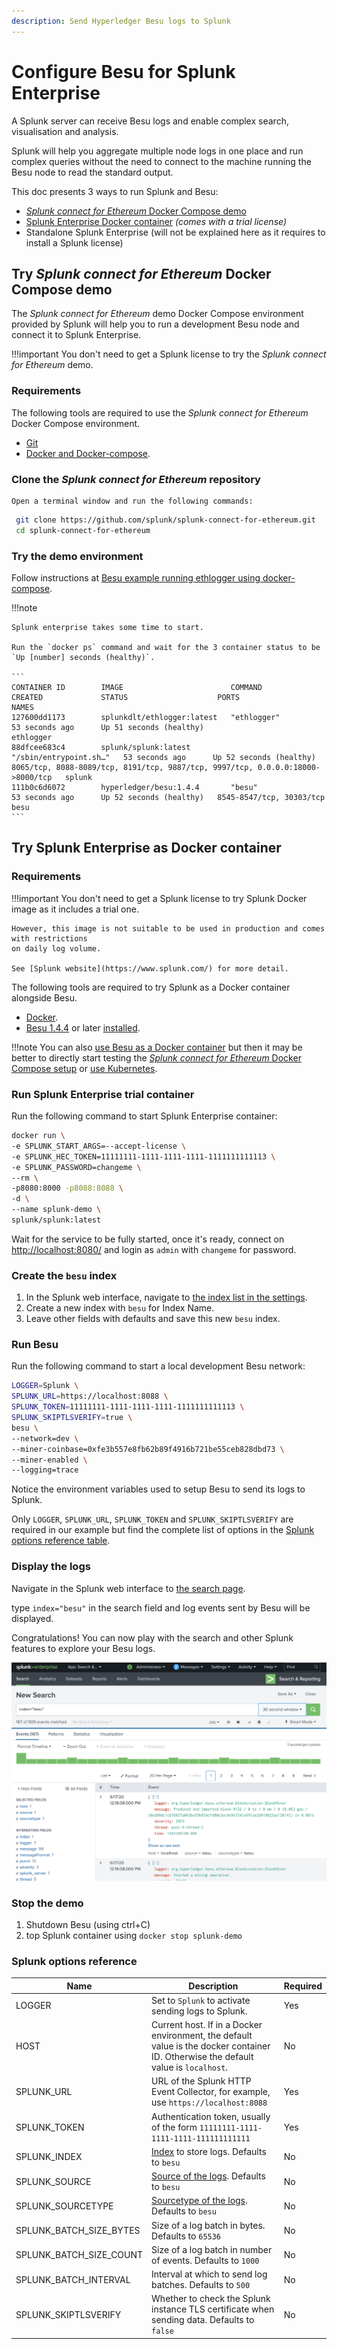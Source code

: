 ```yaml
---
description: Send Hyperledger Besu logs to Splunk
---
```


# Configure Besu for Splunk Enterprise

A Splunk server can receive Besu logs and enable complex search, visualisation and analysis.

Splunk will help you aggregate multiple node logs in one place and run complex queries without the need
to connect to the machine running the Besu node to read the standard output.

This doc presents 3 ways to run Splunk and Besu:

- [_Splunk connect for Ethereum_ Docker Compose demo](#_splunk-connect-for-ethereum_-docker-compose-demo)
- [Splunk Enterprise Docker container](#try-splunk-enterprise-as-docker-container) _(comes with a trial license)_
- Standalone Splunk Enterprise (will not be explained here as it requires to install a Splunk license)

## Try _Splunk connect for Ethereum_ Docker Compose demo

The _Splunk connect for Ethereum_ demo Docker Compose environment provided by Splunk will help
you to run a development Besu node and connect it to Splunk Enterprise.

!!!important
    You don't need to get a Splunk license to try the _Splunk connect for Ethereum_ demo.

### Requirements

The following tools are required to use the _Splunk connect for Ethereum_ Docker Compose environment.

- [Git](https://git-scm.com/)
- [Docker and Docker-compose](https://docs.docker.com/compose/install/).

### Clone the _Splunk connect for Ethereum_ repository

    Open a terminal window and run the following commands:

   ```bash
    git clone https://github.com/splunk/splunk-connect-for-ethereum.git
    cd splunk-connect-for-ethereum
   ```

### Try the demo environment

Follow instructions at [Besu example running ethlogger using docker-compose](https://github.com/splunk/splunk-connect-for-ethereum/tree/master/examples/besu).

!!!note

    Splunk enterprise takes some time to start.

    Run the `docker ps` command and wait for the 3 container status to be `Up [number] seconds (healthy)`.

    ```
    CONTAINER ID        IMAGE                        COMMAND                  CREATED             STATUS                    PORTS                                                                            NAMES
    127600dd1173        splunkdlt/ethlogger:latest   "ethlogger"              53 seconds ago      Up 51 seconds (healthy)                                                                                    ethlogger
    88dfcee683c4        splunk/splunk:latest         "/sbin/entrypoint.sh…"   53 seconds ago      Up 52 seconds (healthy)   8065/tcp, 8088-8089/tcp, 8191/tcp, 9887/tcp, 9997/tcp, 0.0.0.0:18000->8000/tcp   splunk
    111b0c6d6072        hyperledger/besu:1.4.4       "besu"                   53 seconds ago      Up 52 seconds (healthy)   8545-8547/tcp, 30303/tcp                                                         besu
    ```

## Try Splunk Enterprise as Docker container

### Requirements

!!!important
    You don't need to get a Splunk license to try Splunk Docker image as it includes a trial one.

    However, this image is not suitable to be used in production and comes with restrictions
    on daily log volume.

    See [Splunk website](https://www.splunk.com/) for more detail.

The following tools are required to try Splunk as a Docker container alongside Besu.

- [Docker](https://docs.docker.com/compose/install/).
- [Besu 1.4.4](https://github.com/hyperledger/besu/blob/master/CHANGELOG.md#144) or later [installed](../Get-Started/Install-Binaries.md).

!!!note
    You can also [use Besu as a Docker container](../Get-Started/Run-Docker-Image.md)
    but then it may be better to directly start testing
    the [_Splunk connect for Ethereum_ Docker Compose setup](#run-_splunk-connect-for-ethereum_-docker-compose-demo)
    or [use Kubernetes](../Deploy/Kubernetes.md).

### Run Splunk Enterprise trial container

Run the following command to start Splunk Enterprise container:

```bash
docker run \
-e SPLUNK_START_ARGS=--accept-license \
-e SPLUNK_HEC_TOKEN=11111111-1111-1111-1111-1111111111113 \
-e SPLUNK_PASSWORD=changeme \
--rm \
-p8080:8000 -p8088:8088 \
-d \
--name splunk-demo \
splunk/splunk:latest
```

Wait for the service to be fully started, once it's ready, connect on <http://localhost:8080/>
and login as `admin` with `changeme` for password.

### Create the `besu` index

1. In the Splunk web interface, navigate to [the index list in the settings](http://localhost:8080/en-US/manager/search/data/indexes).
1. Create a new index with `besu` for Index Name.
1. Leave other fields with defaults and save this new `besu` index.

### Run Besu

Run the following command to start a local development Besu network:

```bash
LOGGER=Splunk \
SPLUNK_URL=https://localhost:8088 \
SPLUNK_TOKEN=11111111-1111-1111-1111-1111111111113 \
SPLUNK_SKIPTLSVERIFY=true \
besu \
--network=dev \
--miner-coinbase=0xfe3b557e8fb62b89f4916b721be55ceb828dbd73 \
--miner-enabled \
--logging=trace
```

Notice the environment variables used to setup Besu to send its logs to Splunk.

Only `LOGGER`, `SPLUNK_URL`, `SPLUNK_TOKEN` and `SPLUNK_SKIPTLSVERIFY` are
required in our example but find the complete list of options in the [Splunk options reference table](#splunk-options-reference).

### Display the logs

Navigate in the Splunk web interface to [the search page](http://localhost:8080/en-US/app/search/search).

type `index="besu"` in the search field and log events sent by Besu will be displayed.

Congratulations! You can now play with the search and other Splunk features to explore your Besu logs.

![Splunk search page](../../images/splunk-ui.png)

### Stop the demo

1. Shutdown Besu (using ctrl+C)
1. top Splunk container using `docker stop splunk-demo`

### Splunk options reference

| Name                    | Description                                                                                                                                           | Required |
|-------------------------|-------------------------------------------------------------------------------------------------------------------------------------------------------|----------|
| LOGGER                  | Set to `Splunk` to activate sending logs to Splunk.                                                                                                    | Yes      |
| HOST                    | Current host. If in a Docker environment, the default value is the docker container ID. Otherwise the default value is `localhost`.                   | No       |
| SPLUNK_URL              | URL of the Splunk HTTP Event Collector, for example, use `https://localhost:8088`                                                                                        | Yes      |
| SPLUNK_TOKEN            | Authentication token, usually of the form `11111111-1111-1111-1111-111111111111`                                                                        | Yes      |
| SPLUNK_INDEX            | [Index](https://docs.splunk.com/Splexicon:Index) to store logs. Defaults to `besu`                                                     | No       |
| SPLUNK_SOURCE           | [Source of the logs](https://docs.splunk.com/Splexicon:Source). Defaults to `besu`         | No       |
| SPLUNK_SOURCETYPE       | [Sourcetype of the logs](https://docs.splunk.com/Splexicon:Sourcetype). Defaults to `besu` | No       |
| SPLUNK_BATCH_SIZE_BYTES | Size of a log batch in bytes. Defaults to `65536`                                                                                                         | No       |
| SPLUNK_BATCH_SIZE_COUNT | Size of a log batch in number of events. Defaults to `1000`                                                                                               | No       |
| SPLUNK_BATCH_INTERVAL   | Interval at which to send log batches. Defaults to `500`                                                                                                  | No       |
| SPLUNK_SKIPTLSVERIFY    | Whether to check the Splunk instance TLS certificate when sending data. Defaults to `false`                                                               | No       |
